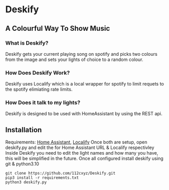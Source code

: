 # Deskify
## A Colourful Way To Show Music

### What is Deskify?
Deskify gets your current playing song on spotify and picks two colours from the image and sets your lights of choice to a random colour.

### How Does Deskify Work?
Deskify uses Localify which is a local wrapper for spotify to limit requets to the spotify elimiating rate limits.

### How Does it talk to my lights?
Deskify is designed to be used with HomeAssistant by using the REST api.

## Installation
Requirements: [Home Assistant](https://homeassistant.io), [Localify](https://github.com/112cxyz/Localify)
Once both are setup, open deskify.py and edit the for Home Assistant URL & Localify respectivley
Inside Deskify you need to edit the light names and how many you have, this will be simplified in the future.
Once all configured install deskify using git & python3.10
```
git clone https://github.com/112cxyz/Deskify.git
pip3 install -r requirements.txt
python3 deskify.py
```

